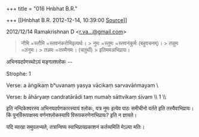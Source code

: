 +++
title = "016 Hnbhat B.R."

+++
[[Hnbhat B.R.	2012-12-14, 10:39:00 [Source](https://groups.google.com/g/samskrita/c/oiQbHSfNy1A)]]



  

  
  

2012/12/14 Ramakrishnan D \<[r.va...@gmail.com]()\>

  

> नौमि =स्तौमि =स्तवनंकरोमिइत्यर्थः। >
> नुमः =स्तुमः =स्तवनंकुर्मः (बहुवचनम्)। >
> तन्नुमः =तंनुमः। >
> तन्नमः =तस्मैनमः। (चतुर्थी) >
> इतिममअभिप्रायः।

  

अभिनयदर्पणस्थोऽयं मङ्गलश्लोकः --

  

Strophe: 1 

Verse: a  āṅgikaṃ bʰuvanaṃ yasya vācikaṃ sarvavāṅmayam \\

Verse: b  āhāryaṃ candratārādi taṃ numaḥ sāttvikaṃ śivam \\\\ 1 \\\\

  

इति नन्दिकेश्वरस्य अभिनयदर्पणकारस्यायं श्लोकः, यत्र नुमः इत्येव पाठः समीचीनो वर्तते इति तस्यैवाभिप्रायः। किं पुनर्विरूपाक्षस्य वर्णनश्लोकस्यापि विरूपकरणेनाभिप्रायः? इति न ज्ञायते।

  

यदि व्याखा समुपलभ्यते, तत्रान्विष्य स्वाभिप्रायप्रकाशनं कर्तव्यमिति मेऽल्पा मतिः।

  

  

  



